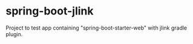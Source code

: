 # spring-boot-jlink

Project to test app containing "spring-boot-starter-web" with jlink gradle plugin.